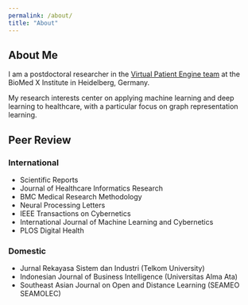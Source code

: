 ```yaml
---
permalink: /about/
title: "About"
---
```


## About Me
I am a postdoctoral researcher in the [Virtual Patient Engine team](https://bmedx.com/research-teams/artificial-intelligence/team-vpe/) at the BioMed X Institute in Heidelberg, Germany.  

My research interests center on applying machine learning and deep learning to healthcare, with a particular focus on graph representation learning.

## Peer Review
### International
- Scientific Reports
- Journal of Healthcare Informatics Research
- BMC Medical Research Methodology 
- Neural Processing Letters
- IEEE Transactions on Cybernetics
- International Journal of Machine Learning and Cybernetics 
- PLOS Digital Health

### Domestic
- Jurnal Rekayasa Sistem dan Industri (Telkom University)
- Indonesian Journal of Business Intelligence (Universitas Alma Ata)
- Southeast Asian Journal on Open and Distance Learning (SEAMEO SEAMOLEC)